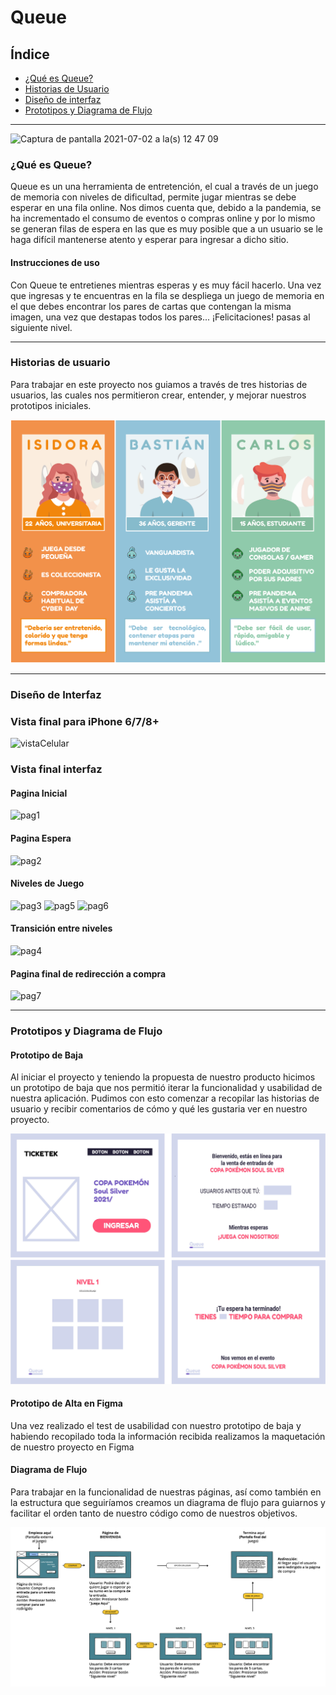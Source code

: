 # Queue

## Índice

* [¿Qué es Queue?](#¿qué-es-Queue?)
* [Historias de Usuario](#historias-de-usuario)
* [Diseño de interfaz](#diseño-de-interfaz)
* [Prototipos y Diagrama de Flujo ](#)

***
![Captura de pantalla 2021-07-02 a la(s) 12 47 09](https://user-images.githubusercontent.com/83927184/124305898-b1ef5800-db33-11eb-9385-14342ee57054.png)
 
 
### ¿Qué es **Queue**?

Queue es un una herramienta de entretención, el cual a través de un juego de memoria con niveles de dificultad,  permite jugar mientras se debe esperar en una fila online. Nos dimos cuenta que, debido a la pandemia, se ha incrementado el consumo de eventos o compras online y por lo mismo se generan filas de espera en las que es muy posible que a un usuario se le haga difícil mantenerse atento y esperar para ingresar a dicho sitio.
 
####   Instrucciones de uso
Con Queue te entretienes mientras esperas y es muy fácil hacerlo.  Una vez que ingresas y te encuentras en la fila se despliega un juego de memoria en el que debes encontrar los pares de cartas que contengan la misma imagen, una vez que destapas todos los pares... ¡Felicitaciones! pasas al siguiente nivel.

***
### Historias de usuario

Para trabajar en este proyecto nos guiamos a través de tres historias de usuarios, las cuales nos permitieron crear,  entender, y mejorar nuestros prototipos iniciales.

![Historias de usuario](src/img/esquema.png)

***

### Diseño de Interfaz

### Vista final para iPhone 6/7/8+
 
![vistaCelular](https://user-images.githubusercontent.com/83927184/124302072-ac434380-db2e-11eb-8ef6-3e46e969ade4.jpg)

### Vista final interfaz

#### Pagina Inicial

![pag1](https://user-images.githubusercontent.com/83927184/124302924-caf60a00-db2f-11eb-8fea-f56f045579db.png)

#### Pagina Espera

![pag2](https://user-images.githubusercontent.com/83927184/124303866-f3cacf00-db30-11eb-8f83-05c21cc0189f.png)

#### Niveles de Juego

![pag3](https://user-images.githubusercontent.com/83927184/124303960-0e9d4380-db31-11eb-8b99-408e66c71ff7.png)
![pag5](https://user-images.githubusercontent.com/83927184/124304093-3ee4e200-db31-11eb-8b00-62187bc9da35.png)
![pag6](https://user-images.githubusercontent.com/83927184/124304111-47d5b380-db31-11eb-9857-0594f37194c4.png)

#### Transición entre niveles

![pag4](https://user-images.githubusercontent.com/83927184/124304008-1f4db980-db31-11eb-8e37-4c9cb0275a50.png)

#### Pagina final de redirección a compra

![pag7](https://user-images.githubusercontent.com/83927184/124304209-6176fb00-db31-11eb-9ab3-ed901cee01ad.png)

***

### Prototipos y Diagrama de Flujo

#### Prototipo de Baja
 
Al iniciar el proyecto y teniendo la propuesta de nuestro producto hicimos un prototipo de baja que nos permitió iterar la funcionalidad y usabilidad de nuestra aplicación. Pudimos con esto comenzar a recopilar las historias de usuario y recibir comentarios de cómo y qué les gustaria ver en nuestro proyecto.

![página 1](src/img/prototipoBaja.jpg)
   
 #### Prototipo de Alta en Figma
 
 Una vez realizado el test de usabilidad con nuestro prototipo de baja y habiendo recopilado toda la información recibida realizamos la maquetación de nuestro proyecto en Figma
 
 


#### Diagrama de Flujo

Para trabajar en la funcionalidad de nuestras páginas, así como también en la estructura que seguiríamos creamos un diagrama de flujo para guiarnos y facilitar el orden tanto de nuestro código como de nuestros objetivos.

![Diagrama de flujo](src/img/Diagrama.jpg)


 

